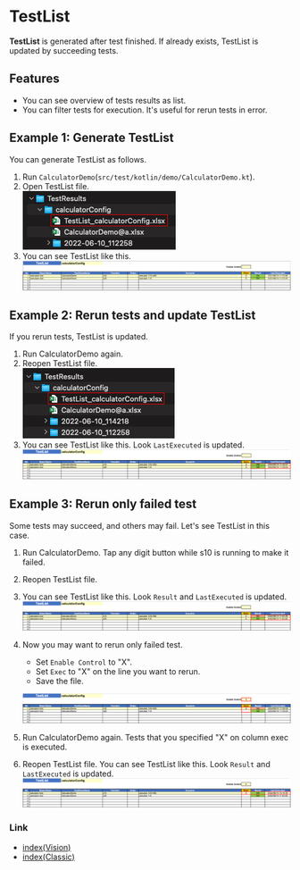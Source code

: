 # TestList

**TestList** is generated after test finished. If already exists, TestList is updated by succeeding tests.

## Features

- You can see overview of tests results as list.
- You can filter tests for execution. It's useful for rerun tests in error.

## Example 1: Generate TestList

You can generate TestList as follows.

1. Run `CalculatorDemo`(`src/test/kotlin/demo/CalculatorDemo.kt`).
2. Open TestList file.
   <br>![Spec-Report format](_images/testlist_file_1.png)
3. You can see TestList like this.
   <br>![Spec-Report format](_images/testlist_1.png)

## Example 2: Rerun tests and update TestList

If you rerun tests, TestList is updated.

1. Run CalculatorDemo again.
2. Reopen TestList file.
   <br>![Spec-Report format](_images/testlist_file_2.png)
3. You can see TestList like this. Look `LastExecuted` is updated.
   <br>![Spec-Report format](_images/testlist_2.png)

## Example 3: Rerun only failed test

Some tests may succeed, and others may fail. Let's see TestList in this case.

1. Run CalculatorDemo. Tap any digit button while s10 is running to make it failed.
2. Reopen TestList file.
3. You can see TestList like this. Look `Result` and `LastExecuted` is updated.
   <br>![Spec-Report format](_images/testlist_3.png)
4. Now you may want to rerun only failed test.
    - Set `Enable Control` to "X".
    - Set `Exec` to "X" on the line you want to rerun.
    - Save the file.

   ![Spec-Report format](_images/testlist_4.png)
5. Run CalculatorDemo again. Tests that you specified "X" on column exec is executed.
6. Reopen TestList file. You can see TestList like this. Look `Result` and `LastExecuted` is updated.
   <br>![Spec-Report format](_images/testlist_5.png)

### Link

- [index(Vision)](../../index.md)
- [index(Classic)](../../classic/index.md)
